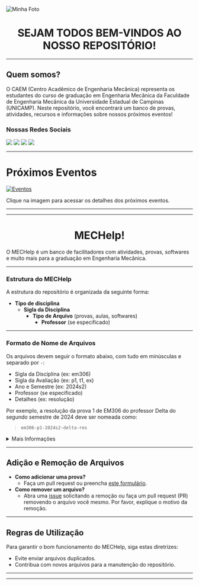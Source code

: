 ![Minha Foto](https://github.com/user-attachments/assets/8f9acef8-429e-4533-bdab-ebb262fdd797)

<h1 align="center">SEJAM TODOS BEM-VINDOS AO NOSSO REPOSITÓRIO!</h1>

---

## Quem somos?
O CAEM (Centro Acadêmico de Engenharia Mecânica) representa os estudantes do curso de graduação em Engenharia Mecânica da Faculdade de Engenharia Mecânica da Universidade Estadual de Campinas (UNICAMP). Neste repositório, você encontrará um banco de provas, atividades, recursos e informações sobre nossos próximos eventos!

### Nossas Redes Sociais
<div> 
  <a href="https://www.instagram.com/caem_unicamp/?igsh=cDBsbGtjMHNpMnlu" target="_blank"><img src="https://img.shields.io/badge/-Instagram-%23E4405F?style=for-the-badge&logo=instagram&logoColor=white" target="_blank"></a>
  <a href="mailto:caemm@fem.unicamp.br"><img src="https://img.shields.io/badge/-Gmail-%23333?style=for-the-badge&logo=gmail&logoColor=white" target="_blank"></a>
  <a href="https://whatsapp.com/channel/0029VaJJaspBqbr3sOSTYQ44 " target="_blank"><img src="https://img.shields.io/badge/-WhatsApp-%25D262?style=for-the-badge&logo=whatsapp&logoColor=white" target="_blank"></a>
  <a href="https://www.caemunicamp.com" target="_blank"><img src="https://img.shields.io/badge/-Google-%234285F4?style=for-the-badge&logo=google&logoColor=white" target="_blank"></a>
</div>

---

# Próximos Eventos
[![Eventos](https://github.com/user-attachments/assets/1406213b-739f-4751-9980-9b7ba2131d66)](https://www.instagram.com/p/C72JoxXvboW/?igsh=MXJydndrZDZzNDhxaw==)

Clique na imagem para acessar os detalhes dos próximos eventos.

---
---

<h1 align="center">MECHelp!</h1>
O MECHelp é um banco de facilitadores com atividades, provas, softwares e muito mais para a graduação em Engenharia Mecânica.

---

### Estrutura do MECHelp
A estrutura do repositório é organizada da seguinte forma:
- **Tipo de disciplina**
  - **Sigla da Disciplina**
    - **Tipo de Arquivo** (provas, aulas, softwares)
      - **Professor** (se especificado)
---
### Formato de Nome de Arquivos
Os arquivos devem seguir o formato abaixo, com tudo em minúsculas e separado por `-`:
- Sigla da Disciplina (ex: em306)
- Sigla da Avaliação (ex: p1, t1, ex)
- Ano e Semestre (ex: 2024s2)
- Professor (se especificado)
- Detalhes (ex: resolução)

Por exemplo, a resolução da prova 1 de EM306 do professor Delta do segundo semestre de 2024 deve ser nomeada como:
> `em306-p1-2024s2-delta-res`

<details> 
  <summary>Mais Informações</summary>
  Arquivos gerais que não se encaixam em uma disciplina específica devem ser colocados na pasta [GERAL].

  No exemplo da prova P1 de EM306, a estrutura será:
  > `MECHelp->EM->EM306->PROVAS->DELTA`
</details>

---

## Adição e Remoção de Arquivos
- **Como adicionar uma prova?**
  - Faça um pull request ou preencha [este formulário](https://docs.google.com).
- **Como remover um arquivo?**
  - Abra uma [issue](https://github.com/caem-mechelp/mechelp/issues/new) solicitando a remoção ou faça um pull request (PR) removendo o arquivo você mesmo. Por favor, explique o motivo da remoção.

---

## Regras de Utilização
Para garantir o bom funcionamento do MECHelp, siga estas diretrizes:
- Evite enviar arquivos duplicados.
- Contribua com novos arquivos para a manutenção do repositório.

---
---
